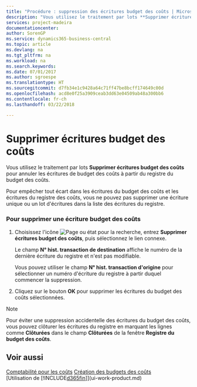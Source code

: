 ```yaml
---
title: "Procédure : suppression des écritures budget des coûts | Microsoft Docs"
description: "Vous utilisez le traitement par lots **Supprimer écritures budget des coûts** pour annuler les écritures de budget des coûts à partir du registre du budget des coûts."
services: project-madeira
documentationcenter: 
author: SorenGP
ms.service: dynamics365-business-central
ms.topic: article
ms.devlang: na
ms.tgt_pltfrm: na
ms.workload: na
ms.search.keywords: 
ms.date: 07/01/2017
ms.author: sgroespe
ms.translationtype: HT
ms.sourcegitcommit: d7fb34e1c9428a64c71ff47be8bcff174649c00d
ms.openlocfilehash: acd8e0f25a3909ceab3dd63e04509ab48a300bb6
ms.contentlocale: fr-ch
ms.lasthandoff: 03/22/2018

---
```

# <a name="delete-cost-budget-entries"></a>Supprimer écritures budget des coûts
Vous utilisez le traitement par lots **Supprimer écritures budget des coûts** pour annuler les écritures de budget des coûts à partir du registre du budget des coûts.  

Pour empêcher tout écart dans les écritures du budget des coûts et les écritures du registre des coûts, vous ne pouvez pas supprimer une écriture unique ou un lot d'écritures dans la liste des écritures du registre.  

### <a name="to-delete-a-cost-budget-entry"></a>Pour supprimer une écriture budget des coûts  

1.  Choisissez l'icône ![Page ou état pour la recherche](media/ui-search/search_small.png "icône Page ou état pour la recherche"), entrez **Supprimer écritures budget des coûts**, puis sélectionnez le lien connexe.  

    Le champ **N° hist. transaction de destination** affiche le numéro de la dernière écriture du registre et n'est pas modifiable.  

    Vous pouvez utiliser le champ **N° hist. transaction d'origine** pour sélectionner un numéro d'écriture du registre à partir duquel commencer la suppression.  
2.  Cliquez sur le bouton **OK** pour supprimer les écritures du budget des coûts sélectionnées.  

> [!NOTE]  
>  Pour éviter une suppression accidentelle des écritures du budget des coûts, vous pouvez clôturer les écritures du registre en marquant les lignes comme **Clôturées** dans le champ **Clôturées** de la fenêtre **Registre du budget des coûts**.  

## <a name="see-also"></a>Voir aussi  
[Comptabilité pour les coûts](finance-manage-cost-accounting.md)
[Création des budgets des coûts](finance-create-cost-budgets.md)  
[Utilisation de [!INCLUDE[d365fin](includes/d365fin_md.md)]](ui-work-product.md)


